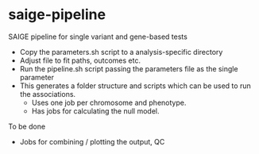 # saige-pipeline
SAIGE pipeline for single variant and gene-based tests

* Copy the parameters.sh script to a analysis-specific directory
* Adjust file to fit paths, outcomes etc.
* Run the pipeline.sh script passing the parameters file as the single parameter
* This generates a folder structure and scripts which can be used to run the associations.
  * Uses one job per chromosome and phenotype.
  * Has jobs for calculating the null model.

To be done
* Jobs for combining / plotting the output, QC
